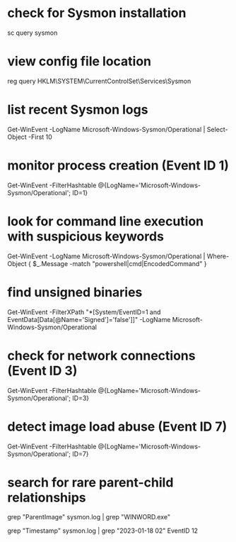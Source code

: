 # check for Sysmon installation
sc query sysmon

# view config file location
reg query HKLM\SYSTEM\CurrentControlSet\Services\Sysmon

# list recent Sysmon logs
Get-WinEvent -LogName Microsoft-Windows-Sysmon/Operational | Select-Object -First 10

# monitor process creation (Event ID 1)
Get-WinEvent -FilterHashtable @{LogName='Microsoft-Windows-Sysmon/Operational'; ID=1}

# look for command line execution with suspicious keywords
Get-WinEvent -LogName Microsoft-Windows-Sysmon/Operational | 
Where-Object { $_.Message -match "powershell|cmd|EncodedCommand" }

# find unsigned binaries
Get-WinEvent -FilterXPath "*[System/EventID=1 and EventData[Data[@Name='Signed']='false']]" -LogName Microsoft-Windows-Sysmon/Operational

# check for network connections (Event ID 3)
Get-WinEvent -FilterHashtable @{LogName='Microsoft-Windows-Sysmon/Operational'; ID=3}

# detect image load abuse (Event ID 7)
Get-WinEvent -FilterHashtable @{LogName='Microsoft-Windows-Sysmon/Operational'; ID=7}

# search for rare parent-child relationships
grep "ParentImage" sysmon.log | grep "WINWORD.exe"


grep "Timestamp" sysmon.log | grep "2023-01-18 02"
EventID 12
